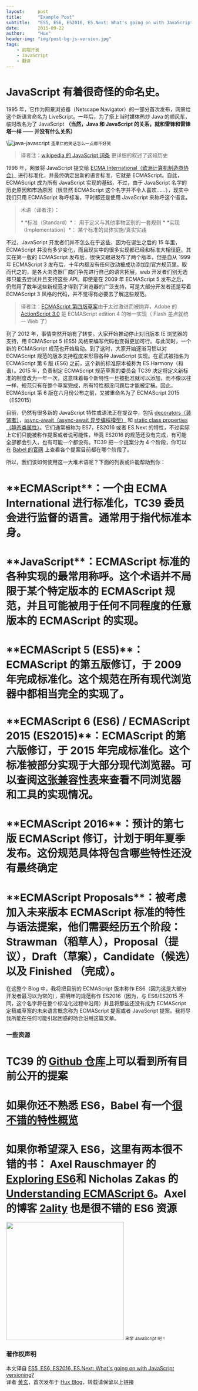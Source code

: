 ```yaml
---
layout:     post
title:      "Example Post"
subtitle:   "ES5, ES6, ES2016, ES.Next: What's going on with JavaScript versioning?"
date:       2015-09-22
author:     "Hux"
header-img: "img/post-bg-js-version.jpg"
tags:
    - 前端开发
    - JavaScript
    - 翻译
---
```


# JavaScript 有着很奇怪的命名史。

1995 年，它作为网景浏览器（Netscape Navigator）的一部分首次发布，网景给这个新语言命名为 LiveScript。一年后，为了搭上当时媒体热炒 Java 的顺风车，临时改名为了 JavaScript **（当然，Java 和 JavaScript 的关系，就和雷锋和雷锋塔一样 —— 并没有什么关系）**

\\![java-javascript](/img/in-post/post-js-version/javascript-java.jpg)
<small class="img-hint">歪果仁的笑话怎么一点都不好笑</small>

> 译者注：[wikipedia 的 JavaScript 词条](https://en.wikipedia.org/wiki/JavaScript#History) 更详细的叙述了这段历史

1996 年，网景将 JavaScript 提交给 [ECMA International（欧洲计算机制造商协会）](<http://www.ecma-international.org/>) 进行标准化，并最终确定出新的语言标准，它就是 ECMAScript。自此，ECMAScript 成为所有 JavaScript 实现的基础，不过，由于 JavaScript 名字的历史原因和市场原因（很显然 ECMAScript 这个名字并不令人喜欢……），现实中我们只用 ECMAScript 称呼标准，平时都还是使用 JavaScript 来称呼这个语言。

> 术语（译者注）：
>
> \* \*标准（Standard）\*： 用于定义与其他事物区别的一套规则
> \* \*实现（Implementation）\*： 某个标准的具体实施/真实实践

不过，JavaScript 开发者们并不怎么在乎这些，因为在诞生之后的 15 年里，ECMAScript 并没有多少变化，而且现实中的很多实现都已经和标准大相径庭。其实在第一版的 ECMAScript 发布后，很快又跟进发布了两个版本，但是自从 1999 年 ECMAScript 3 发布后，十年内都没有任何改动被成功添加到官方规范里。取而代之的，是各大浏览器厂商们争先进行自己的语言拓展，web 开发者们别无选择只能去尝试并且支持这些 API。即使是在 2009 年 ECMAScript 5 发布之后，仍然用了数年这些新规范才得到了浏览器的广泛支持，可是大部分开发者还是写着 ECMAScript 3 风格的代码，并不觉得有必要去了解这些规范。

> 译者注：[ECMAScript 第四版草案](<https://en.wikipedia.org/wiki/ECMAScript#4th_Edition_.28abandoned.29>)由于太过激进而被抛弃，Adobe 的 [ActionScript 3.0](<https://en.wikipedia.org/wiki/ActionScript>) 是 ECMAScript edition 4 的唯一实现（ Flash 差点就统一 Web 了）

到了 2012 年，事情突然开始有了转变。大家开始推动停止对旧版本 IE 浏览器的支持，用 ECMAScript 5 (ES5) 风格来编写代码也变得更加可行。与此同时，一个新的 ECMAScript 规范也开始启动。到了这时，大家开始逐渐习惯以对 ECMAScript 规范的版本支持程度来形容各种 JavaScript 实现。在正式被指名为 ECMAScript 第 6 版 (ES6) 之前，这个新的标准原本被称为 ES.Harmony（和谐）。2015 年，负责制定 ECMAScript 规范草案的委员会 TC39 决定将定义新标准的制度改为一年一次，这意味着每个新特性一旦被批准就可以添加，而不像以往一样，规范只有在整个草案完成，所有特性都没问题后才能被定稿。因此，ECMAScript 第 6 版在六月份公布之前，又被重命名为了 ECMAScript 2015（ES2015）

目前，仍然有很多新的 JavaScript 特性或语法正在提议中，包括 [decorators（装饰者）](<https://github.com/wycats/javascript-decorators>)，[async-await（async-await 异步编程模型）](<https://github.com/lukehoban/ecmascript-asyncawait>) 和 [static class properties（静态类属性）](<https://github.com/jeffmo/es-class-properties>)。它们通常被称为 ES7，ES2016 或者 ES.Next 的特性，不过实际上它们只能被称作提案或者说可能性，毕竟 ES2016 的规范还没有完成，有可能全部都会引入，也有可能一个都没有。TC39 把一个提案分为 4 个阶段，你可以在 [Babel 的官网](<https://babeljs.io/docs/usage/experimental/>) 上查看各个提案目前都在哪个阶段了。

所以，我们该如何使用这一大堆术语呢？下面的列表或许能帮助到你：

# \*\*ECMAScript\*\*：一个由 ECMA International 进行标准化，TC39 委员会进行监督的语言。通常用于指代标准本身。

# \*\*JavaScript\*\*：ECMAScript 标准的各种实现的最常用称呼。这个术语并不局限于某个特定版本的 ECMAScript 规范，并且可能被用于任何不同程度的任意版本的 ECMAScript 的实现。

# \*\*ECMAScript 5 (ES5)\*\*：ECMAScript 的第五版修订，于 2009 年完成标准化。这个规范在所有现代浏览器中都相当完全的实现了。

# \*\*ECMAScript 6 (ES6) / ECMAScript 2015 (ES2015)\*\*：ECMAScript 的第六版修订，于 2015 年完成标准化。这个标准被部分实现于大部分现代浏览器。可以查阅[这张兼容性表](<http://kangax.github.io/compat-table/es6/>)来查看不同浏览器和工具的实现情况。

# \*\*ECMAScript 2016\*\*：预计的第七版 ECMAScript 修订，计划于明年夏季发布。这份规范具体将包含哪些特性还没有最终确定

# \*\*ECMAScript Proposals\*\*：被考虑加入未来版本 ECMAScript 标准的特性与语法提案，他们需要经历五个阶段：Strawman（稻草人），Proposal（提议），Draft（草案），Candidate（候选）以及 Finished （完成）。

在这整个 Blog 中，我将把目前的 ECMAScript 版本称作 ES6（因为这是大部分开发者最习以为常的），把明年的规范称作 ES2016（因为，与 ES6/ES2015 不同，这个名字将在整个标准化过程中沿用）并且将那些还没有成为 ECMAScript 定稿或草案的未来语言概念称为 ECMAScript 提案或者 JavaScript 提案。我将尽我所能在任何可能引起困惑的场合沿用这篇文章。

### 一些资源

# TC39 的 [Github 仓库](<https://github.com/tc39/ecma262>)上可以看到所有目前公开的提案

# 如果你还不熟悉 ES6，Babel 有一个[很不错的特性概览](<https://babeljs.io/docs/learn-es2015/>)

# 如果你希望深入 ES6，这里有两本很不错的书： Axel Rauschmayer 的 [Exploring ES6](<http://exploringjs.com/>)和 Nicholas Zakas 的 [Understanding ECMAScript 6](<https://leanpub.com/understandinges6>)。Axel 的博客 [2ality](<http://www.2ality.com/>) 也是很不错的 ES6 资源

<img class="shadow" width="320" src="/img/in-post/post-js-version/keep-calm-and-learn-javascript.png" />
<small class="img-hint">来学 JavaScript 吧！</small>

### 著作权声明

本文译自 [ES5, ES6, ES2016, ES.Next: What's going on with JavaScript versioning?](<http://benmccormick.org/2015/09/14/es5-es6-es2016-es-next-whats-going-on-with-javascript-versioning/>)   
译者 [黄玄](<http://weibo.com/huxpro>)，首次发布于 [Hux Blog](<http://huangxuan.me>)，转载请保留以上链接